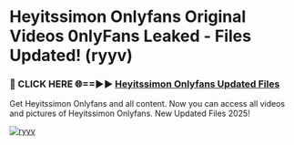 # Heyitssimon Onlyfans Original Videos 0nlyFans Leaked - Files Updated! (ryyv)

<h3>🔴 CLICK HERE 🌐==►► <a href="https://tinyurl.com/ehrbuxhb" rel="nofollow">Heyitssimon Onlyfans Updated Files</a></h3>

Get Heyitssimon Onlyfans and all content. Now you can access all videos and pictures of Heyitssimon Onlyfans. New Updated Files 2025!

[![ryyv](https://i.imgur.com/lVYEuWS.gif)](https://tinyurl.com/ehrbuxhb)
